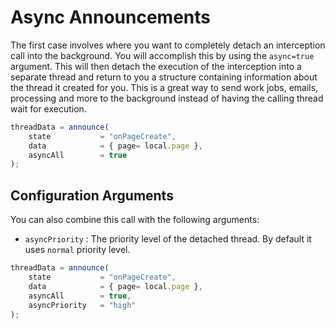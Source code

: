 # Async Announcements

The first case involves where you want to completely detach an interception call into the background. You will accomplish this by using the `async=true` argument. This will then detach the execution of the interception into a separate thread and return to you a structure containing information about the thread it created for you. This is a great way to send work jobs, emails, processing and more to the background instead of having the calling thread wait for execution.

```javascript
threadData = announce(
    state           = "onPageCreate", 
    data            = { page= local.page }, 
    asyncAll        = true
);
```

## Configuration Arguments

You can also combine this call with the following arguments:

* `asyncPriority` : The priority level of the detached thread. By default it uses `normal` priority level.

```javascript
threadData = announce(
    state           = "onPageCreate", 
    data            = { page= local.page }, 
    asyncAll        = true,
    asyncPriority   = "high"
);
```
